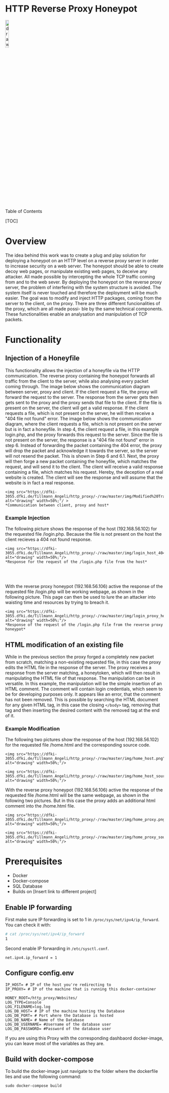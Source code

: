 <h1> HTTP Reverse Proxy Honeypot </h1> 


<img src="https://dfki-3055.dfki.de/Tillmann_Angeli/esca-dashboard-no-docker/-/raw/master/static/img/esca_logo-01.png" alt="drawing" width="15%;"/>


Table of Contents


[TOC]

# Overview

The idea behind this work was to create a plug and play solution for deploying a honeypot on an HTTP level on a reverse proxy server in order to increase security on a web server. The 
honeypot should be able to create decoy web pages, or manipulate existing web pages, to deceive any attacker. All made possible by intercepting the whole TCP traffic coming from and to 
the web sever. By deploying the honeypot on the reverse proxy server, the problem of interfering with the system structure is avoided. The system itself is never touched and therefore the 
deployment will be much easier. The goal was to modify and inject HTTP packages, coming from the server to the client, on the proxy.
There are three different funcionalities of the proxy, which are all made possi- ble by the same technical components. These functionalities enable an analysation and manipulation of TCP 
packets.

# Functionality 

## Injection of a Honeyfile 

This functionality allows the injection of a honeyfile via the HTTP communication. The reverse proxy containing the honeypot forwards all traffic from the client to the server, while also analysing every packet coming through. The image below shows the communication diagram 
between server, proxy and client. If the client request a file, the proxy will forward the request to the  server. The response from the server gets then gets sent to the proxy and the proxy 
sends that file to the client. If the file is present on the server, the client will get a valid response. If the  client requests a file, which is not present on the server, he will then receive a 
"404 file not found" error. The image below shows the communication diagram, where the client requests a file, which  is not present on the server but is in fact a honeyfile. In step 4, the client 
request a file, in this example login.php, and the proxy forwards this request to the server. Since the file is not  present on the server, the response is a "404 file not found" error in step 6. 
Instead of forwarding the packet containing the 404 error, the proxy will drop the packet and acknowledge it  towards the server, so the server will not resend the packet. This is shown in 
Step 6 and 6.1. Next, the proxy will then forge a new packet containing the honeyfile, which matches the  request, and will send it to the client. The client will receive a valid response 
containing a file, which matches his request. Hereby, the deception of a real website is created. The client will see the response and will assume that the website is in fact a real response.


	<img src="https://dfki-3055.dfki.de/Tillmann_Angeli/http_proxy/-/raw/master/img/Modified%20Traffic.png" alt="drawing" width=50%;"/ >
	*Communication between client, proxy and host*



### Example Injection

The following picture shows the response of the host (192.168.56.102) for the requested file /login.php. Because the file is not present on the host the client recieves a 404 not found response. 

	<img src="https://dfki-3055.dfki.de/Tillmann_Angeli/http_proxy/-/raw/master/img/login_host_404.png" alt="drawing" width=50%;"/>
	*Response for the request of the /login.php file from the host*


</br>
</br>

With the reverse proxy honeypot (192.168.56.106) active the response of the requested file /login.php will be working webpage, as shown in the following picture. This page can then be used to lure the an attacker into waisting time and resources by trying to breach it. 

	<img src="https://dfki-3055.dfki.de/Tillmann_Angeli/http_proxy/-/raw/master/img/login_proxy_hover.png" alt="drawing" width=50%;"/>
	*Response of the request of the /login.php file from the reverse proxy honeypot*


## HTML modification of an existing file 

While in the previous section the proxy forged a completely new packet from scratch, matching a non-existing requested file, in this case the proxy edits the HTML file in the response of the server. The proxy receives a response from the server matching, a honeytoken, which will then result in manipulating the HTML file of that response. The manipulation can be in versatile. In this example, the manipulation will be the simple insertion of an HTML comment. The comment will contain login credentials, which seem to be for developing purposes only. It appears like an error, that the comment has not been removed. This is possible by searching the HTML document for any given HTML tag, in this case the closing ```</body>``` tag, removing that tag and then inserting the desired content with the removed tag at the end of it. 

### Example Modification 

The following two pictures show the response of the host (192.168.56.102) for the requested file /home.html and the corresponding source code. 

	<img src="https://dfki-3055.dfki.de/Tillmann_Angeli/http_proxy/-/raw/master/img/home_host.png" alt="drawing" width=50%;"/>

	<img src="https://dfki-3055.dfki.de/Tillmann_Angeli/http_proxy/-/raw/master/img/home_host_source.png" alt="drawing" width=50%;"/>
 


With the reverse proxy honeypot (192.168.56.106) active the response of the requested file /home.html will be the same webpage, as shown in the following two pictures. But in this case the proxy adds an additional html comment into the /home.html file. 


	<img src="https://dfki-3055.dfki.de/Tillmann_Angeli/http_proxy/-/raw/master/img/home_proxy.png" alt="drawing" width=50%;"/>

	<img src="https://dfki-3055.dfki.de/Tillmann_Angeli/http_proxy/-/raw/master/img/home_proxy_source.png" alt="drawing" width=50%;"/>








# Prerequisites 

- Docker
- Docker-compose 
- SQL Database 
- Builds on [Insert link to different project]

## Enable IP forwarding

First make sure IP forwarding is set to 1 in `/proc/sys/net/ipv4/ip_forward`. You can check it with:

```sh
# cat /proc/sys/net/ipv4/ip_forward
1
```
Second enable IP forwarding in `/etc/sysctl.conf`. 

```
net.ipv4.ip_forward = 1
```

## Configure config.env

```
IP_HOST= # IP of the host you're redirecting to 
IP_PROXY= # IP of the machine that is running this docker-container

HONEY_ROOT=/http_proxy/Websites/
LOG_TYPE=Console
LOG_FILENAME=log.log
LOG_DB_HOST= # IP of the machine hosting the Database
LOG_DB_PORT= # Port where the Database is hosted
LOG_DB_NAME= # Name of the Database 
LOG_DB_USERNAME= #Username of the database user
LOG_DB_PASSWORD= #Password of the database user
```

If you are using this Proxy with the corresponding dashbaord docker-image, you can leave most of the variables as they are. 

## Build with docker-compose
To build the docker-image just navigate to the folder where the dockerfile lies and use the following command: 
```
sudo docker-compose build
```



